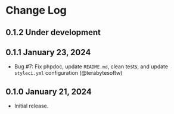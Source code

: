 Change Log
==========

## 0.1.2 Under development

## 0.1.1 January 23, 2024

- Bug #7: Fix phpdoc, update `README.md`, clean tests, and update `styleci.yml` configuration (@terabytesoftw)

## 0.1.0 January 21, 2024

- Initial release.
